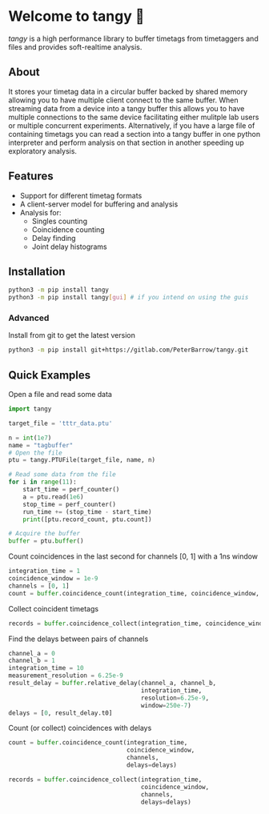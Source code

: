 # Welcome to tangy 🍊

*tangy* is a high performance library to buffer timetags from timetaggers and files and provides soft-realtime analysis.

## About
It stores your timetag data in a circular buffer backed by shared memory allowing you to have multiple client connect to the same buffer.
When streaming data from a device into a tangy buffer this allows you to have multiple connections to the same device facilitating either mulitple lab users or multiple concurrent experiments.
Alternatively, if you have a large file of containing timetags you can read a section into a tangy buffer in one python interpreter and perform analysis on that section in another speeding up exploratory analysis.


## Features
- Support for different timetag formats
- A client-server model for buffering and analysis
- Analysis for:
    - Singles counting
    - Coincidence counting
    - Delay finding
    - Joint delay histograms

## Installation
```sh title="pypi"
python3 -m pip install tangy
python3 -m pip install tangy[gui] # if you intend on using the guis
```

### Advanced
Install from git to get the latest version
```sh title="git"
python3 -m pip install git+https://gitlab.com/PeterBarrow/tangy.git
```

## Quick Examples

Open a file and read some data
```python
import tangy

target_file = 'tttr_data.ptu'

n = int(1e7)
name = "tagbuffer"
# Open the file
ptu = tangy.PTUFile(target_file, name, n)

# Read some data from the file
for i in range(11):
    start_time = perf_counter()
    a = ptu.read(1e6)
    stop_time = perf_counter()
    run_time += (stop_time - start_time)
    print([ptu.record_count, ptu.count])

# Acquire the buffer
buffer = ptu.buffer()
```

Count coincidences in the last second for channels [0, 1] with a 1ns window
```python
integration_time = 1
coincidence_window = 1e-9
channels = [0, 1]
count = buffer.coincidence_count(integration_time, coincidence_window, channels)
```

Collect coincident timetags
```python
records = buffer.coincidence_collect(integration_time, coincidence_window, channels)
```

Find the delays between pairs of channels
```python
channel_a = 0
channel_b = 1
integration_time = 10
measurement_resolution = 6.25e-9
result_delay = buffer.relative_delay(channel_a, channel_b,
                                     integration_time,
                                     resolution=6.25e-9,
                                     window=250e-7)
delays = [0, result_delay.t0]
```

Count (or collect) coincidences with delays
```python
count = buffer.coincidence_count(integration_time,
                                 coincidence_window,
                                 channels,
                                 delays=delays)

records = buffer.coincidence_collect(integration_time,
                                     coincidence_window,
                                     channels,
                                     delays=delays)
```
